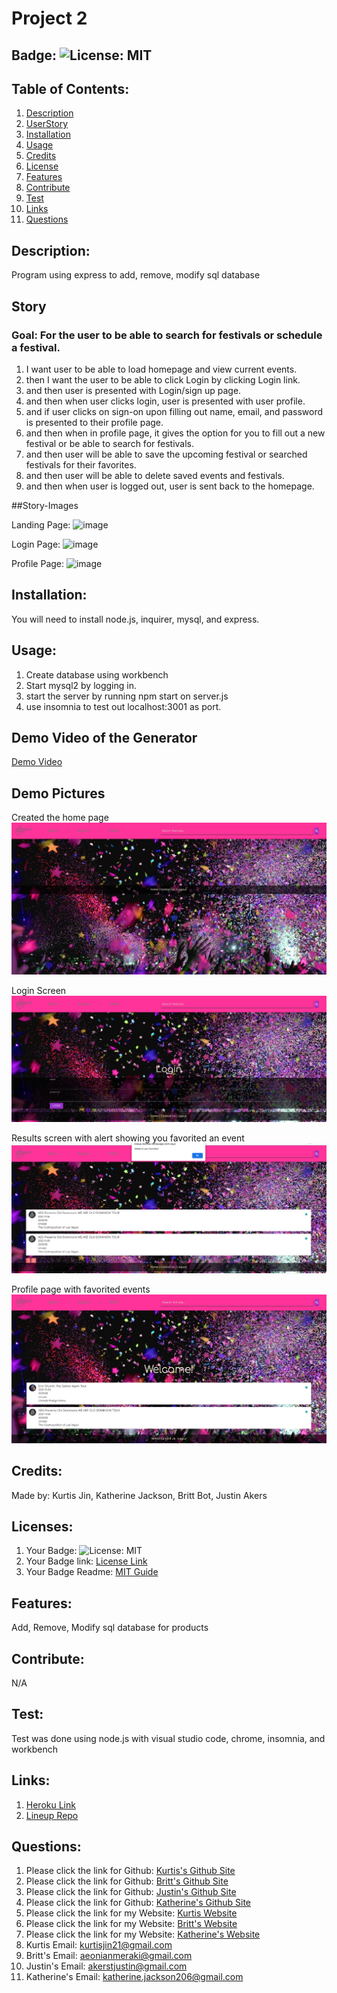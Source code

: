 # Project 2

## Badge: ![License: MIT](https://img.shields.io/badge/License-MIT-yellow.svg)

## Table of Contents:

1. [Description](#description)
2. [UserStory](#Story)
3. [Installation](#installation)
4. [Usage](#usage)
5. [Credits](#credits)
6. [License](#license)
7. [Features](#features)
8. [Contribute](#contribute)
9. [Test](#test)
10. [Links](#links)
11. [Questions](#questions)

## Description:

Program using express to add, remove, modify sql database

## Story

### Goal: For the user to be able to search for festivals or schedule a festival.

1. I want user to be able to load homepage and view current events.
2. then I want the user to be able to click Login by clicking Login link.
3. and then user is presented with Login/sign up page.
4. and then when user clicks login, user is presented with user profile.
5. and if user clicks on sign-on upon filling out name, email, and password is presented to their profile page.
6. and then when in profile page, it gives the option for you to fill out a new festival or be able to search for festivals.
7. and then user will be able to save the upcoming festival or searched festivals for their favorites.
8. and then user will be able to delete saved events and festivals.
9. and then when user is logged out, user is sent back to the homepage.

##Story-Images

Landing Page:
![image](https://user-images.githubusercontent.com/66793863/117743626-bef36900-b1cc-11eb-9f20-9c52ff2e225f.png)

Login Page:
![image](https://user-images.githubusercontent.com/66793863/117743672-d92d4700-b1cc-11eb-8b12-456e5ab0bfb9.png)

Profile Page:
![image](https://user-images.githubusercontent.com/66793863/117743703-e813f980-b1cc-11eb-8a72-af58a0a5dbfd.png)

## Installation:

You will need to install node.js, inquirer, mysql, and express.

## Usage:

1. Create database using workbench
2. Start mysql2 by logging in.
3. start the server by running npm start on server.js
4. use insomnia to test out localhost:3001 as port.

## Demo Video of the Generator

<a href = "https://youtu.be/PFhk6bD87po">Demo Video</a>

## Demo Pictures

Created the home page
![home page](public/pictures/homepage-screenshot.png)

Login Screen
![login](public/pictures/login-screenshot.png)

Results screen with alert showing you favorited an event
![favoriting](public/pictures/favoriting-screenshot.png)

Profile page with favorited events
![profile](public/pictures/profile-screenshot.png)

## Credits:

Made by: Kurtis Jin, Katherine Jackson, Britt Bot, Justin Akers

## Licenses:

1. Your Badge: ![License: MIT](https://img.shields.io/badge/License-MIT-yellow.svg)
2. Your Badge link: <a href = "https://opensource.org/licenses/MIT">License Link</a>
3. Your Badge Readme: <a href = "https://gist.github.com/ckib16/8732561535ed766cd6b8">MIT Guide</a>

## Features:

Add, Remove, Modify sql database for products

## Contribute:

N/A

## Test:

Test was done using node.js with visual studio code, chrome, insomnia, and workbench

## Links:

1. <a href = "https://lineup-festival.herokuapp.com/">Heroku Link</a>
2. <a href = "https://github.com/KurtisJin/Project-2">Lineup Repo</a>

## Questions:

1. Please click the link for Github: <a href = "https://github.com/kurtisjin">Kurtis's Github Site</a>
2. Please click the link for Github: <a href = "https://github.com/britt-bot">Britt's Github Site</a>
3. Please click the link for Github: <a href = "https://github.com/Jakers811">Justin's Github Site</a>
4. Please click the link for Github: <a href = "https://github.com/kjackson206">Katherine's Github Site</a>
5. Please click the link for my Website: <a href = "https://www.kurtisjin.com">Kurtis Website</a>
6. Please click the link for my Website: <a href = "https://www.linkedin.com/brittbot">Britt's Website</a>
7. Please click the link for my Website: <a href = "https://kjackson206.github.io/professional-portfolio/">Katherine's Website</a>
8. Kurtis Email: kurtisjin21@gmail.com
9. Britt's Email: aeonianmeraki@gmail.com
10. Justin's Email: akerstjustin@gmail.com
11. Katherine's Email: katherine.jackson206@gmail.com
